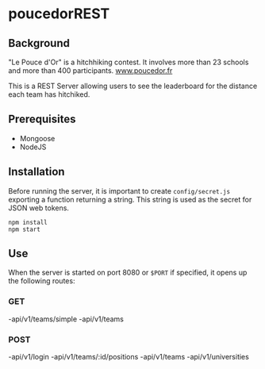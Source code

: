 # poucedorREST

## Background
"Le Pouce d'Or" is a hitchhiking contest. 
It involves more than 23 schools and more than 400 participants.
www.poucedor.fr

This is a REST Server allowing users to see the leaderboard for the distance each team has hitchiked.

## Prerequisites
- Mongoose
- NodeJS

## Installation
Before running the server, it is important to create `config/secret.js` exporting a function returning a string. This string is used as the secret for JSON web tokens.

```
npm install
npm start
```

## Use
When the server is started on port 8080 or `$PORT` if specified, it opens up the following routes:

### GET
-api/v1/teams/simple
-api/v1/teams

### POST
-api/v1/login
-api/v1/teams/:id/positions
-api/v1/teams
-api/v1/universities
